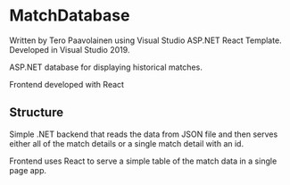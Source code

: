 # MatchDatabase
Written by Tero Paavolainen using Visual Studio ASP.NET React Template. Developed in Visual Studio 2019.

ASP.NET database for displaying historical matches.

Frontend developed with React

## Structure

Simple .NET backend that reads the data from JSON file and then serves either all of the match details or a single match detail with an id.

Frontend uses React to serve a simple table of the match data in a single page app.

